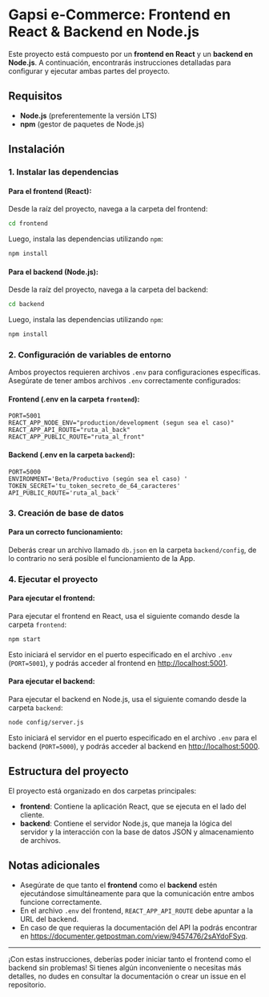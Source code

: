 # Gapsi e-Commerce: Frontend en React & Backend en Node.js

Este proyecto está compuesto por un **frontend en React** y un **backend en Node.js**. A continuación, encontrarás instrucciones detalladas para configurar y ejecutar ambas partes del proyecto.

## Requisitos

- **Node.js** (preferentemente la versión LTS)
- **npm** (gestor de paquetes de Node.js)

## Instalación

### 1. Instalar las dependencias

#### Para el frontend (React):

Desde la raíz del proyecto, navega a la carpeta del frontend:

```bash
cd frontend
```

Luego, instala las dependencias utilizando `npm`:

```bash
npm install
```

#### Para el backend (Node.js):

Desde la raíz del proyecto, navega a la carpeta del backend:

```bash
cd backend
```

Luego, instala las dependencias utilizando `npm`:

```bash
npm install
```

### 2. Configuración de variables de entorno

Ambos proyectos requieren archivos `.env` para configuraciones específicas. Asegúrate de tener ambos archivos `.env` correctamente configurados:

#### Frontend (.env en la carpeta `frontend`):

```plaintext
PORT=5001
REACT_APP_NODE_ENV="production/development (segun sea el caso)"
REACT_APP_API_ROUTE="ruta_al_back"
REACT_APP_PUBLIC_ROUTE="ruta_al_front"
```

#### Backend (.env en la carpeta `backend`):

```plaintext
PORT=5000
ENVIRONMENT='Beta/Productivo (según sea el caso) '
TOKEN_SECRET='tu_token_secreto_de_64_caracteres'
API_PUBLIC_ROUTE='ruta_al_back'
```

### 3. Creación de base de datos

#### Para un correcto funcionamiento:

Deberás crear un archivo llamado `db.json` en la carpeta `backend/config`, de lo contrario no será posible el funcionamiento de la App.

### 4. Ejecutar el proyecto

#### Para ejecutar el frontend:

Para ejecutar el frontend en React, usa el siguiente comando desde la carpeta `frontend`:

```bash
npm start
```

Esto iniciará el servidor en el puerto especificado en el archivo `.env` (`PORT=5001`), y podrás acceder al frontend en [http://localhost:5001](http://localhost:5001).

#### Para ejecutar el backend:

Para ejecutar el backend en Node.js, usa el siguiente comando desde la carpeta `backend`:

```bash
node config/server.js
```

Esto iniciará el servidor en el puerto especificado en el archivo `.env` para el backend (`PORT=5000`), y podrás acceder al backend en [http://localhost:5000](http://localhost:5000).

## Estructura del proyecto

El proyecto está organizado en dos carpetas principales:

- **frontend**: Contiene la aplicación React, que se ejecuta en el lado del cliente.
- **backend**: Contiene el servidor Node.js, que maneja la lógica del servidor y la interacción con la base de datos JSON y almacenamiento de archivos.

## Notas adicionales

- Asegúrate de que tanto el **frontend** como el **backend** estén ejecutándose simultáneamente para que la comunicación entre ambos funcione correctamente.
- En el archivo `.env` del frontend, `REACT_APP_API_ROUTE` debe apuntar a la URL del backend.
- En caso de que requieras la documentación del API la podrás encontrar en https://documenter.getpostman.com/view/9457476/2sAYdoFSyq.

---

¡Con estas instrucciones, deberías poder iniciar tanto el frontend como el backend sin problemas! Si tienes algún inconveniente o necesitas más detalles, no dudes en consultar la documentación o crear un issue en el repositorio.